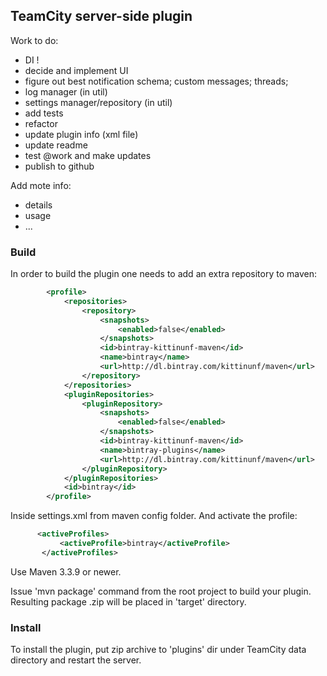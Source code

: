 ## TeamCity server-side plugin

Work to do:
- DI !
- decide and implement UI
- figure out best notification schema; custom messages; threads;
- log manager (in util)
- settings manager/repository (in util)
- add tests
- refactor
- update plugin info (xml file)
- update readme
- test @work and make updates
- publish to github

Add mote info:
- details
- usage
- ...

### Build
In order to build the plugin one needs to add an extra repository to maven:
```xml
        <profile>
            <repositories>
                <repository>
                    <snapshots>
                        <enabled>false</enabled>
                    </snapshots>
                    <id>bintray-kittinunf-maven</id>
                    <name>bintray</name>
                    <url>http://dl.bintray.com/kittinunf/maven</url>
                </repository>
            </repositories>
            <pluginRepositories>
                <pluginRepository>
                    <snapshots>
                        <enabled>false</enabled>
                    </snapshots>
                    <id>bintray-kittinunf-maven</id>
                    <name>bintray-plugins</name>
                    <url>http://dl.bintray.com/kittinunf/maven</url>
                </pluginRepository>
            </pluginRepositories>
            <id>bintray</id>
        </profile>
```        
Inside settings.xml from maven config folder. And activate the profile:
 ```xml
       <activeProfiles>
            <activeProfile>bintray</activeProfile>
        </activeProfiles>
 ```
 Use Maven 3.3.9 or newer.

Issue 'mvn package' command from the root project to build your plugin. Resulting package <artifactId>.zip will be placed in 'target' directory. 
 
### Install
To install the plugin, put zip archive to 'plugins' dir under TeamCity data directory and restart the server.

 
